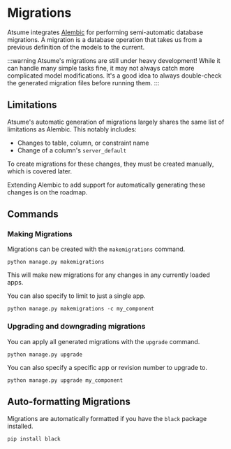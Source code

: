 # Migrations

Atsume integrates [Alembic](https://alembic.sqlalchemy.org/en/latest/index.html)
for performing semi-automatic database migrations. A migration is a
database operation that takes us from a previous definition of the
models to the current.

:::warning
Atsume's migrations are still under heavy development! While
it can handle many simple tasks fine, it may not always catch
more complicated model modifications. It's a good idea to always
double-check the generated migration files before running them.
:::

## Limitations

Atsume's automatic generation of migrations largely shares the same list of
limitations as Alembic. This notably includes:

- Changes to table, column, or constraint name
- Change of a column's `server_default`

To create migrations for these changes, they must be created manually, which is covered later.

Extending Alembic to add support for automatically generating these changes is
on the roadmap.

## Commands

### Making Migrations

Migrations can be created with the `makemigrations` command.

```shell
python manage.py makemigrations
```

This will make new migrations for any changes in any currently loaded apps.

You can also specify to limit to just a single app.

```shell
python manage.py makemigrations -c my_component
```

### Upgrading and downgrading migrations

You can apply all generated migrations with the `upgrade` command.

```shell
python manage.py upgrade
```

You can also specify a specific app or revision number to upgrade to.

```shell
python manage.py upgrade my_component
```


## Auto-formatting Migrations

Migrations are automatically formatted if you have the `black` package installed.

```shell
pip install black
```
